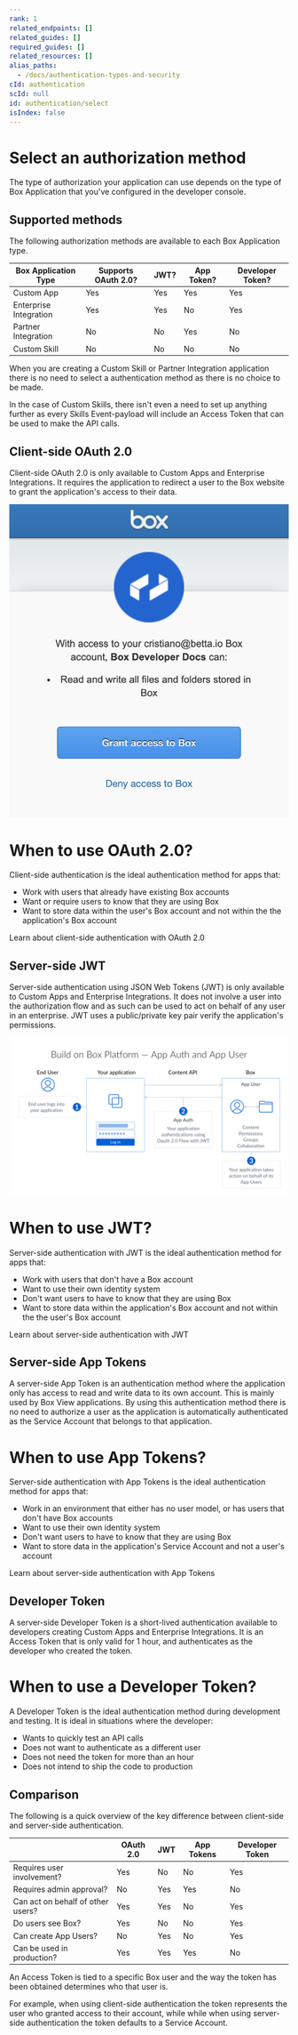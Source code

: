 ```yaml
---
rank: 1
related_endpoints: []
related_guides: []
required_guides: []
related_resources: []
alias_paths:
  - /docs/authentication-types-and-security
cId: authentication
scId: null
id: authentication/select
isIndex: false
---
```


# Select an authorization method

The type of authorization your application can use depends on the type of
Box Application that you've configured in the developer console.

## Supported methods

The following authorization methods are available to each Box Application type.

<!-- markdownlint-disable line-length -->

| Box Application Type   | Supports OAuth 2.0? | JWT? | App Token? | Developer Token? |
| ---------------------- | ------------------- | ---- | ---------- | ---------------- |
| Custom App             | Yes                 | Yes  | Yes        | Yes              |
| Enterprise Integration | Yes                 | Yes  | No         | Yes              |
| Partner Integration    | No                  | No   | Yes        | No               |
| Custom Skill           | No                  | No   | No         | No               |

<!-- markdownlint-enable line-length -->

<Message>

When you are creating a Custom Skill or Partner Integration application there
is no need to select a authentication method as there is no choice to be made.

In the case of Custom Skills, there isn't even a need to set up anything further
as every Skills Event-payload will include an Access Token that can be used to
make the API calls.

</Message>

## Client-side OAuth 2.0

Client-side OAuth 2.0 is only available to Custom Apps and Enterprise
Integrations. It requires the application to redirect a user to the Box website
to grant the application's access to their data.

<ImageFrame center width="400" shadow border>

![Box OAuth 2.0 approval](./oauth2-grant.png)

</ImageFrame>

<Message>

  # When to use OAuth 2.0?

Client-side authentication is the ideal authentication method for apps that:

- Work with users that already have existing Box accounts
- Want or require users to know that they are using Box
- Want to store data within the user's Box account and not within the the
  application's Box account

</Message>

<CTA to="guide://authentication/oauth2">
  Learn about client-side authentication with OAuth 2.0

</CTA>

## Server-side JWT

Server-side authentication using JSON Web Tokens (JWT) is only available to
Custom Apps and Enterprise Integrations. It does not involve a user into the
authorization flow and as such can be used to act on behalf of any user in an
enterprise. JWT uses a public/private key pair verify the application's
permissions.

<ImageFrame center shadow border>

![Box JWT flow](./jwt-flow.png)

</ImageFrame>

<Message>

  # When to use JWT?

Server-side authentication with JWT is the ideal authentication method for apps that:

- Work with users that don't have a Box account
- Want to use their own identity system
- Don't want users to have to know that they are using Box
- Want to store data within the application's Box account and not within the the
  user's Box account

</Message>

<CTA to="guide://authentication/jwt">
  Learn about server-side authentication with JWT

</CTA>

## Server-side App Tokens

A server-side App Token is an authentication method where the application only
has access to read and write data to its own account. This is mainly used by Box
View applications. By using this authentication method there is no need to
authorize a user as the application is automatically authenticated as the
Service Account that belongs to that application.

<Message>

  # When to use App Tokens?

Server-side authentication with App Tokens is the ideal authentication method
for apps that:

- Work in an environment that either has no user model, or has users that don't
  have Box accounts
- Want to use their own identity system
- Don't want users to have to know that they are using Box
- Want to store data in the application's Service Account and not a user's account

</Message>

<CTA to="guide://authentication/app-token">
  Learn about server-side authentication with App Tokens

</CTA>

## Developer Token

A server-side Developer Token is a short-lived authentication available to
developers creating Custom Apps and Enterprise Integrations. It is an Access
Token that is only valid for 1 hour, and authenticates as the developer who
created the token.

<Message>

  # When to use a Developer Token?

A Developer Token is the ideal authentication method during development and
testing. It is ideal in situations where the developer:

- Wants to quickly test an API calls
- Does not want to authenticate as a different user
- Does not need the token for more than an hour
- Does not intend to ship the code to production

</Message>

## Comparison

The following is a quick overview of the key difference between client-side and
server-side authentication.

<!-- markdownlint-disable line-length -->

|                                   | OAuth 2.0 | JWT | App Tokens | Developer Token |
| --------------------------------- | --------- | --- | ---------- | --------------- |
| Requires user involvement?        | Yes       | No  | No         | Yes             |
| Requires admin approval?          | No        | Yes | Yes        | No              |
| Can act on behalf of other users? | Yes       | Yes | No         | Yes             |
| Do users see Box?                 | Yes       | No  | No         | Yes             |
| Can create App Users?             | No        | Yes | No         | Yes             |
| Can be used in production?        | Yes       | Yes | Yes        | No              |

<!-- markdownlint-enable line-length -->

<Message>

An Access Token is tied to a specific Box user and the way the token has been
obtained determines who that user is.

For example, when using client-side authentication the token represents the
user who granted access to their account, while while when using server-side
authentication the token defaults to a Service Account.

</Message>
